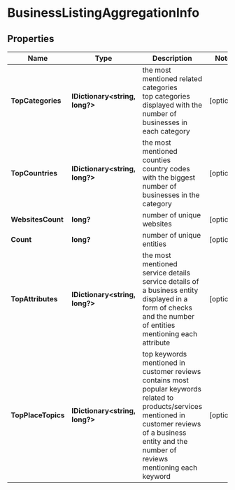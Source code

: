 # BusinessListingAggregationInfo


## Properties

| Name | Type | Description | Notes |
|------------ | ------------- | ------------- | -------------|
**TopCategories** | **IDictionary<string, long?>** | the most mentioned related categories<br>top categories displayed with the number of businesses in each category |[optional]|
**TopCountries** | **IDictionary<string, long?>** | the most mentioned counties<br>country codes with the biggest number of businesses in the category |[optional]|
**WebsitesCount** | **long?** | number of unique websites |[optional]|
**Count** | **long?** | number of unique entities |[optional]|
**TopAttributes** | **IDictionary<string, long?>** | the most mentioned service details<br>service details of a business entity displayed in a form of checks and the number of entities mentioning each attribute |[optional]|
**TopPlaceTopics** | **IDictionary<string, long?>** | top keywords mentioned in customer reviews<br>contains most popular keywords related to products/services mentioned in customer reviews of a business entity and the number of reviews mentioning each keyword |[optional]|